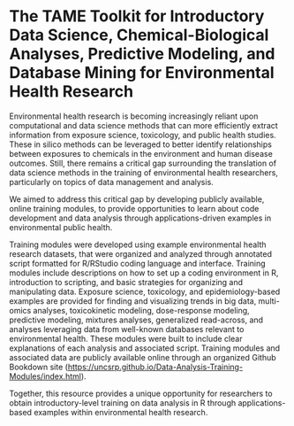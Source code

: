 # The TAME Toolkit for Introductory Data Science, Chemical-Biological Analyses, Predictive Modeling, and Database Mining for Environmental Health Research

Environmental health research is becoming increasingly reliant upon computational and data science methods that can more efficiently extract information from exposure science, toxicology, and public health studies. These in silico methods can be leveraged to better identify relationships between exposures to chemicals in the environment and human disease outcomes. Still, there remains a critical gap surrounding the translation of data science methods in the training of environmental health researchers, particularly on topics of data management and analysis.

We aimed to address this critical gap by developing publicly available, online training modules, to provide opportunities to learn about code development and data analysis through applications-driven examples in environmental public health.

Training modules were developed using example environmental health research datasets, that were organized and analyzed through annotated script formatted for R/RStudio coding language and interface. Training modules include descriptions on how to set up a coding environment in R, introduction to scripting, and basic strategies for organizing and manipulating data. Exposure science, toxicology, and epidemiology-based examples are provided for finding and visualizing trends in big data, multi-omics analyses, toxicokinetic modeling, dose-response modeling, predictive modeling, mixtures analyses, generalized read-across, and analyses leveraging data from well-known databases relevant to environmental health. These modules were built to include clear explanations of each analysis and associated script. Training modules and associated data are publicly available online through an organized Github Bookdown site (https://uncsrp.github.io/Data-Analysis-Training-Modules/index.html).

Together, this resource provides a unique opportunity for researchers to obtain introductory-level training on data analysis in R through applications-based examples within environmental health research.

